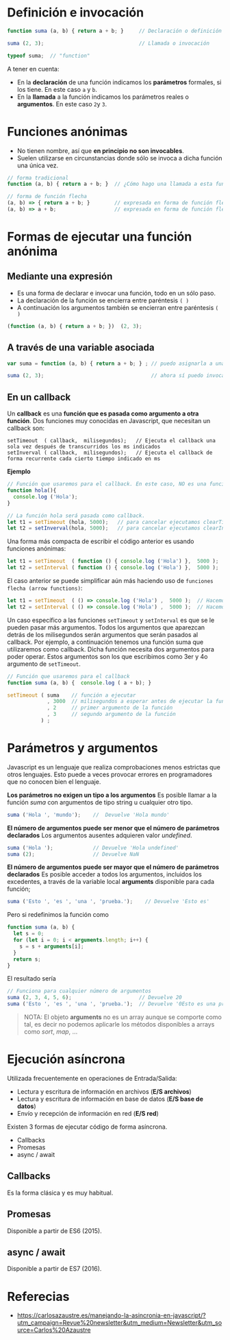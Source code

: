 # Definición e invocación 

```javascript
function suma (a, b) { return a + b; }     // Declaración o definición

suma (2, 3);                               // Llamada o invocación

typeof suma;  // "function"
```

A tener en cuenta:

- En la **declaración** de una función indicamos los **parámetros** formales, si los tiene. En este caso `a` y `b`.
- En la **llamada** a la función indicamos los parámetros reales o **argumentos**. En este caso `2`y `3`.


# Funciones anónimas

- No tienen nombre, así que **en principio no son invocables**.
- Suelen utilizarse en circunstancias donde sólo se invoca a dicha función una única vez.

```javascript
// forma tradicional
function (a, b) { return a + b; }  // ¿Cómo hago una llamada a esta función??     

// forma de función flecha 
(a, b) => { return a + b; }        // expresada en forma de función flecha
(a, b) => a + b;                   // expresada en forma de función flecha, simplificando return
```

# Formas de ejecutar una función anónima

## Mediante una expresión

- Es una forma de declarar e invocar una función, todo en un sólo paso.
- La declaración de la función se encierra entre paréntesis  `( )`
- A continuación los argumentos también se encierran entre paréntesis `( )`

```javascript
(function (a, b) { return a + b; })  (2, 3);                 
```

## A través de una variable asociada

```javascript
var suma = function (a, b) { return a + b; } ; // puedo asignarla a una variable

suma (2, 3);                                   // ahora sí puedo invocar la función a través de la variable asociada
```

## En un callback

Un **callback** es una **función que es pasada como argumento a otra función**. Dos funciones muy conocidas en Javascript, que necesitan un callback son:


```
setTimeout  ( callback,  milisegundos);   // Ejecuta el callback una sola vez después de transcurridos los ms indicados
setInverval ( callback,  milisegundos);   // Ejecuta el callback de forma recurrente cada cierto tiempo indicado en ms
```

**Ejemplo**

```javascript
// Función que usaremos para el callback. En este caso, NO es una función anónima.
function hola(){
  console.log ('Hola');
}

// La función hola será pasada como callback.
let t1 = setTimeout (hola, 5000);   // para cancelar ejecutamos clearTimeout (t1) antes del que el temporizador expire
let t2 = setInverval(hola, 5000);   // para cancelar ejecutamos clearInterval (t2) en cualquier momento
```

Una forma más compacta de escribir el código anterior es usando funciones anónimas:

```javascript
let t1 = setTimeout  ( function () { console.log ('Hola') },  5000 );  // Hacemos uso de función anónima
let t2 = setInterval ( function () { console.log ('Hola') },  5000 );  // Hacemos uso de función anónima
```

El caso anterior se puede simplificar aún más haciendo uso de `funciones flecha (arrow functions)`:

```javascript
let t1 = setTimeout  ( () => console.log ('Hola') ,  5000 );  // Hacemos uso de función anónima
let t2 = setInterval ( () => console.log ('Hola') ,  5000 );  // Hacemos uso de función anónima
```

Un caso específico a las funciones `setTimeout` y `setInterval` es que se le pueden pasar más argumentos. Todos los argumentos que aparezcan detrás de los milisegundos serán argumentos que serán pasados al callback. Por ejemplo, a continuación tenemos una función suma que utilizaremos como callback. Dicha función necesita dos argumentos para poder operar. Estos argumentos son los que escribimos como 3er y 4o argumento de `setTimeout`.

```javascript
// Función que usaremos para el callback
function suma (a, b) {  console.log ( a + b); }

setTimeout ( suma    // función a ejecutar
             , 3000  // milisegundos a esperar antes de ejecutar la función
             , 2     // primer argumento de la función 
             , 3     // segundo argumento de la función
           ) ;  
```


# Parámetros y argumentos

Javascript es un lenguaje que realiza comprobaciones menos estrictas que otros lenguajes. Esto puede a veces provocar errores en programadores que no conocen bien el lenguaje.

**Los parámetros no exigen un tipo a los argumentos**
Es posible llamar a la función *suma* con argumentos de tipo string u cualquier otro tipo.

```javascript
suma ('Hola ', 'mundo');    //  Devuelve 'Hola mundo'
```

**El número de argumentos puede ser menor que el número de parámetros declarados**
Los argumentos ausentes adquieren valor *undefined*.

```javascript
suma ('Hola ');             // Devuelve 'Hola undefined'
suma (2);                   // Devuelve NaN
```

**El número de argumentos puede ser mayor que el número de parámetros declarados**
Es posible acceder a todos los argumentos, incluidos los excedentes, a través de la variable local **arguments** disponible para cada función;

```javascript
suma ('Esto ', 'es ', 'una ', 'prueba.');    // Devuelve 'Esto es'
```
Pero si redefinimos la función como

```javascript
function suma (a, b) { 
  let s = 0;
  for (let i = 0; i < arguments.length; i++) {
    s = s + arguments[i];
  }
  return s; 
}  
```

El resultado sería

```javascript
// Funciona para cualquier número de argumentos
suma (2, 3, 4, 5, 6);                      // Devuelve 20 
suma ('Esto ', 'es ', 'una ', 'prueba.');  // Devuelve '0Esto es una prueba.'
```

> NOTA: El objeto **arguments** no es un array aunque se comporte como tal, es decir no podemos aplicarle los métodos disponibles a arrays como *sort*, *map*, ...




# Ejecución asíncrona

Utilizada frecuentemente en operaciones de Entrada/Salida:

- Lectura y escritura de información en archivos (**E/S archivos**)
- Lectura y escritura de información en base de datos (**E/S base de datos**)
- Envío y recepción de información en red (**E/S red**)

Existen 3 formas de ejecutar código de forma asíncrona. 

- Callbacks
- Promesas
- async / await

## Callbacks

Es la forma clásica y es muy habitual. 


## Promesas

Disponible a partir de ES6 (2015).

## async / await

Disponible a partir de ES7 (2016).



# Referecias

- https://carlosazaustre.es/manejando-la-asincronia-en-javascript/?utm_campaign=Revue%20newsletter&utm_medium=Newsletter&utm_source=Carlos%20Azaustre
